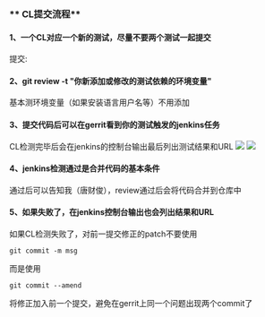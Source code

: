<!--Meta
category:OpenQA
title:OpenQA 测试CL提交流程
DO NOT Delete Meta Above -->

### ** CL提交流程**

#### 1、一个CL对应一个新的测试，尽量不要两个测试一起提交

提交:

#### 2、git review -t "你新添加或修改的测试依赖的环境变量"  
基本测环境变量（如果安装语言用户名等）不用添加

#### 3、提交代码后可以在gerrit看到你的测试触发的jenkins任务  
CL检测完毕后会在jenkins的控制台输出最后列出测试结果和URL
![](/OpenQA/cl_check_jenkins.png)
![](/OpenQA/cl_check_jenkins_2.png)

#### 4、jenkins检测通过是合并代码的基本条件  
通过后可以告知我（唐财俊），review通过后会将代码合并到仓库中

#### 5、如果失败了，在jenkins控制台输出也会列出结果和URL  
如果CL检测失败了，对前一提交修正的patch不要使用 
```shell
git commit -m msg 
```
而是使用
```shell
git commit --amend
```
将修正加入前一个提交，避免在gerrit上同一个问题出现两个commit了
